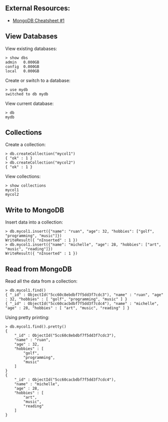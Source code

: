 ## External Resources:
- [MongoDB Cheatsheet #1](https://gist.github.com/rbekker87/5b4cd9ef36b6ae092a6260ab9e621a43)


## View Databases

View existing databases:

```
> show dbs
admin   0.000GB
config  0.000GB
local   0.000GB
```

Create or switch to a database:

```
> use mydb
switched to db mydb
```

View current database:

```
> db
mydb
```

## Collections

Create a collection:

```
> db.createCollection("mycol1")
{ "ok" : 1 }
> db.createCollection("mycol2")
{ "ok" : 1 }
```

View collections:

```
> show collections
mycol1
mycol2
```

## Write to MongoDB

Insert data into a collection:

```
> db.mycol1.insert({"name": "ruan", "age": 32, "hobbies": ["golf", "programming", "music"]})
WriteResult({ "nInserted" : 1 })
> db.mycol1.insert({"name": "michelle", "age": 28, "hobbies": ["art", "music", "reading"]})
WriteResult({ "nInserted" : 1 })
```

## Read from MongoDB

Read all the data from a collection:

```
> db.mycol1.find()
{ "_id" : ObjectId("5cc60c8ebdbf7f5dd3f7cdc3"), "name" : "ruan", "age" : 32, "hobbies" : [ "golf", "programming", "music" ] }
{ "_id" : ObjectId("5cc60cacbdbf7f5dd3f7cdc4"), "name" : "michelle", "age" : 28, "hobbies" : [ "art", "music", "reading" ] }
```

Using pretty printing:

```
> db.mycol1.find().pretty()
{
	"_id" : ObjectId("5cc60c8ebdbf7f5dd3f7cdc3"),
	"name" : "ruan",
	"age" : 32,
	"hobbies" : [
		"golf",
		"programming",
		"music"
	]
}
{
	"_id" : ObjectId("5cc60cacbdbf7f5dd3f7cdc4"),
	"name" : "michelle",
	"age" : 28,
	"hobbies" : [
		"art",
		"music",
		"reading"
	]
}
```
